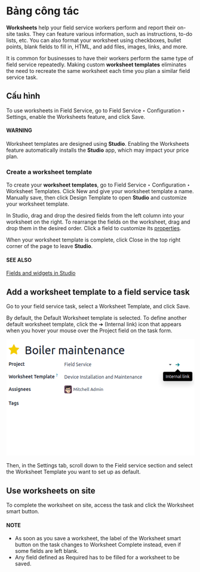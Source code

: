 # Bảng công tác

**Worksheets** help your field service workers perform and report their on-site tasks. They can
feature various information, such as instructions, to-do lists, etc. You can also format your
worksheet using checkboxes, bullet points, blank fields to fill in, HTML, and add files, images,
links, and more.

It is common for businesses to have their workers perform the same type of field service
repeatedly. Making custom **worksheet templates** eliminates the need to recreate the same
worksheet each time you plan a similar field service task.

## Cấu hình

To use worksheets in Field Service, go to Field Service ‣ Configuration ‣
Settings, enable the Worksheets feature, and click Save.

#### WARNING
Worksheet templates are designed using **Studio**. Enabling the Worksheets
feature automatically installs the **Studio** app, which may impact your price plan.

### Create a worksheet template

To create your **worksheet templates**, go to Field Service ‣ Configuration ‣
Worksheet Templates. Click New and give your worksheet template a name. Manually save,
then click Design Template to open **Studio** and customize your worksheet template.

In Studio, drag and drop the desired fields from the left column into your worksheet on the right.
To rearrange the fields on the worksheet, drag and drop them in the desired order. Click a field to
customize its [properties](../../studio/fields.md#studio-fields-properties).

When your worksheet template is complete, click Close in the top right corner of the
page to leave **Studio**.

#### SEE ALSO
[Fields and widgets in Studio](../../studio/fields.md)

## Add a worksheet template to a field service task

Go to your field service task, select a Worksheet Template, and click Save.

By default, the Default Worksheet template is selected. To define another default
worksheet template, click the ➔ (Internal link) icon that appears when you
hover your mouse over the Project field on the task form.

![Mouse on project name to setup default worksheet template](../../../_images/template-default.png)

Then, in the Settings tab,  scroll down to the Field service section and
select the Worksheet Template you want to set up as default.

## Use worksheets on site

To complete the worksheet on site, access the task and click the Worksheet smart button.

#### NOTE
- As soon as you save a worksheet, the label of the Worksheet smart button on
  the task changes to Worksheet Complete instead, even if some fields are
  left blank.
- Any field defined as Required has to be filled for a worksheet to be saved.
